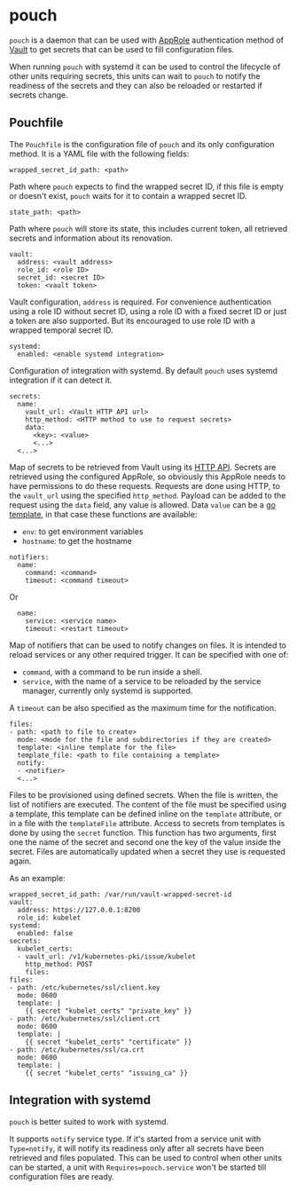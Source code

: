 # pouch

`pouch` is a daemon that can be used with [AppRole](https://www.vaultproject.io/docs/auth/approle.html)
authentication method of [Vault](https://www.vaultproject.io) to get secrets
that can be used to fill configuration files.

When running `pouch` with systemd it can be used to control the lifecycle of
other units requiring secrets, this units can wait to `pouch` to notify the
readiness of the secrets and they can also be reloaded or restarted if
secrets change.

## Pouchfile

The `Pouchfile` is the configuration file of `pouch` and its only configuration
method. It is a YAML file with the following fields:

```
wrapped_secret_id_path: <path>
```
Path where `pouch` expects to find the wrapped secret ID, if this file is
empty or doesn't exist, `pouch` waits for it to contain a wrapped secret ID.

```
state_path: <path>
```
Path where `pouch` will store its state, this includes current token, all
retrieved secrets and information about its renovation.


```
vault:
  address: <vault address>
  role_id: <role ID>
  secret_id: <secret ID>
  token: <vault token>
```
Vault configuration, `address` is required. For convenience authentication
using a role ID without secret ID, using a role ID with a fixed secret ID or
just a token are also supported. But its encouraged to use role ID with a
wrapped temporal secret ID.

```
systemd:
  enabled: <enable systemd integration>
```
Configuration of integration with systemd. By default `pouch` uses systemd
integration if it can detect it.

```
secrets:
  name:
    vault_url: <Vault HTTP API url>
    http_method: <HTTP method to use to request secrets>
    data:
      <key>: <value>
      <...>
  <...>
```
Map of secrets to be retrieved from Vault using its [HTTP API](https://www.vaultproject.io/api/index.html).
Secrets are retrieved using the configured AppRole, so obviously this AppRole
needs to have permissions to do these requests. Requests are done using HTTP,
to the `vault_url` using the specified `http_method`.
Payload can be added to the request using the `data` field, any value is
allowed. Data `value` can be a [go template](https://golang.org/pkg/text/template),
in that case these functions are available:
* `env`: to get environment variables
* `hostname`: to get the hostname

```
notifiers:
  name:
    command: <command>
    timeout: <command timeout>
```
Or
```
  name:
    service: <service name>
    timeout: <restart timeout>
```
Map of notifiers that can be used to notify changes on files. It is intended
to reload services or any other required trigger. It can be specified with one
of:
* `command`, with a command to be run inside a shell.
* `service`, with the name of a service to be reloaded by the service manager,
  currently only systemd is supported.

A `timeout` can be also specified as the maximum time for the notification.

```
files:
- path: <path to file to create>
  mode: <mode for the file and subdirectories if they are created>
  template: <inline template for the file>
  template_file: <path to file containing a template>
  notify:
  - <notifier>
  <...>
```
Files to be provisioned using defined secrets. When the file is written, the
list of notifiers are executed.
The content of the file must be specified using a template, this template
can be defined inline on the `template` attribute, or in a file with the
`templateFile` attribute.
Access to secrets from templates is done by using the `secret` function. This
function has two arguments, first one the name of the secret and second one
the key of the value inside the secret.
Files are automatically updated when a secret they use is requested again.

As an example:

```
wrapped_secret_id_path: /var/run/vault-wrapped-secret-id
vault:
  address: https://127.0.0.1:8200
  role_id: kubelet
systemd:
  enabled: false
secrets:
  kubelet_certs:
  - vault_url: /v1/kubernetes-pki/issue/kubelet
    http_method: POST
    files:
files:
- path: /etc/kubernetes/ssl/client.key
  mode: 0600
  template: |
    {{ secret "kubelet_certs" "private_key" }}
- path: /etc/kubernetes/ssl/client.crt
  mode: 0600
  template: |
    {{ secret "kubelet_certs" "certificate" }}
- path: /etc/kubernetes/ssl/ca.crt
  mode: 0600
  template: |
    {{ secret "kubelet_certs" "issuing_ca" }}

```

## Integration with systemd

`pouch` is better suited to work with systemd.

It supports `notify` service type. If it's started from a service unit
with `Type=notify`, it will notify its readiness only after all secrets
have been retrieved and files populated. This can be used to control when
other units can be started, a unit with `Requires=pouch.service` won't be
started till configuration files are ready.
